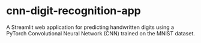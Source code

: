 # cnn-digit-recognition-app
A Streamlit web application for predicting handwritten digits using a PyTorch Convolutional Neural Network (CNN) trained on the MNIST dataset.
